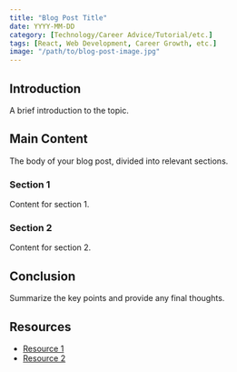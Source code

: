 ```yaml
---
title: "Blog Post Title"
date: YYYY-MM-DD
category: [Technology/Career Advice/Tutorial/etc.]
tags: [React, Web Development, Career Growth, etc.]
image: "/path/to/blog-post-image.jpg"
---
```


## Introduction
A brief introduction to the topic.

## Main Content
The body of your blog post, divided into relevant sections.

### Section 1
Content for section 1.

### Section 2
Content for section 2.

## Conclusion
Summarize the key points and provide any final thoughts.

## Resources
- [Resource 1](https://link-to-resource1.com)
- [Resource 2](https://link-to-resource2.com)